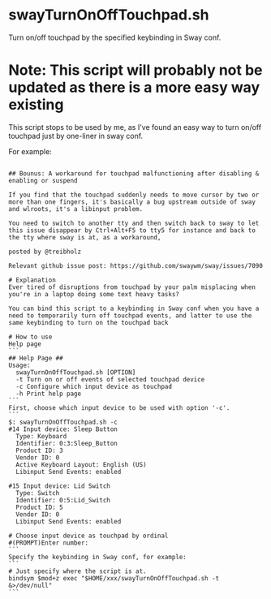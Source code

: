 # swayTurnOnOffTouchpad.sh
Turn on/off touchpad by the specified keybinding in Sway conf.

# Note: This script will probably not be updated as there is a more easy way existing
This script stops to be used by me, as I've found an easy way to turn on/off touchpad just by one-liner in sway conf.

For example:
~~~bindsym $mod+z input type:touchpad events toggle enabled disabled~~~

## Bounus: A workaround for touchpad malfunctioning after disabling & enabling or suspend

If you find that the touchpad suddenly needs to move cursor by two or more than one fingers, it's basically a bug upstream outside of sway and wlroots, it's a libinput problem.

You need to switch to another tty and then switch back to sway to let this issue disappear by Ctrl+Alt+F5 to tty5 for instance and back to the tty where sway is at, as a workaround,

posted by @treibholz

Relevant github issue post: https://github.com/swaywm/sway/issues/7090

# Explanation
Ever tired of disruptions from touchpad by your palm misplacing when you're in a laptop doing some text heavy tasks?

You can bind this script to a keybinding in Sway conf when you have a need to temporarily turn off touchpad events, and latter to use the same keybinding to turn on the touchpad back

# How to use
Help page
```
## Help Page ##
Usage:
  swayTurnOnOffTouchpad.sh [OPTION]
  -t Turn on or off events of selected touchpad device
  -c Configure which input device as touchpad
  -h Print help page
```
First, choose which input device to be used with option '-c'.
```
$: swayTurnOnOffTouchpad.sh -c
#14 Input device: Sleep Button
  Type: Keyboard
  Identifier: 0:3:Sleep_Button
  Product ID: 3
  Vendor ID: 0
  Active Keyboard Layout: English (US)
  Libinput Send Events: enabled

#15 Input device: Lid Switch
  Type: Switch
  Identifier: 0:5:Lid_Switch
  Product ID: 5
  Vendor ID: 0
  Libinput Send Events: enabled
  
# Choose input device as touchpad by ordinal
#(PROMPT)Enter number:
```
Specify the keybinding in Sway conf, for example:
```
# Just specify where the script is at.
bindsym $mod+z exec "$HOME/xxx/swayTurnOnOffTouchpad.sh -t &>/dev/null"
```
